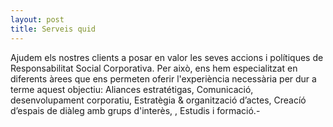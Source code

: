 ```yaml
---
layout: post
title: Serveis quid 
---
```


Ajudem els nostres clients a posar en valor les seves accions i polítiques de Responsabilitat Social Corporativa. Per això, ens hem especialitzat en diferents àrees que ens permeten oferir l'experiència necessària per dur a terme aquest objectiu: Aliances estratétigas, Comunicació, desenvolupament corporatiu, Estratègia & organització d’actes, Creacíó d’espais de diàleg amb grups d'interès, , Estudis i formació.- 

<amp-img width="600" height="300" layout="responsive" src="/assets/images/Serveis-Quid-Retorn-social-corporatiu-cultura-empresa.png"></amp-img>
